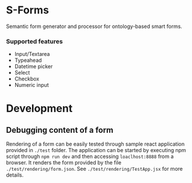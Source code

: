 # S-Forms

Semantic form generator and processor for ontology-based smart forms.

### Supported features

- Input/Textarea
- Typeahead
- Datetime picker
- Select
- Checkbox
- Numeric input

# Development 

## Debugging content of a form

Rendering of a form can be easily tested through sample react application provided in `./test` folder. The application can be  started by executing npm script through `npm run dev` and then accessing `loaclhost:8888` from a browser. It renders the form provided by the file `./test/rendering/form.json`. See `./test/rendering/TestApp.jsx` for more details.